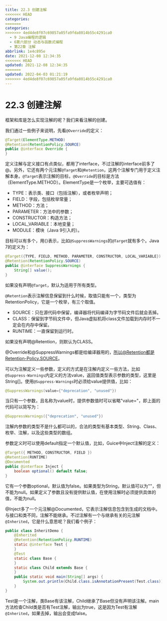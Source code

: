 ```yaml
---
title: 22.3 创建注解
<<<<<<< HEAD
categories:
=======
categories: 
>>>>>>> 4ed4de8f07c69857a05fa9fda8014b55c4291ca0
  - 9 Java编程的逻辑
  - 6第六部分 动态与函数式编程
  - 第22章 注解
abbrlink: 1e4c895e
date: 2021-12-08 12:34:35
<<<<<<< HEAD
updated: 2021-12-08 12:34:35
=======
updated: 2022-04-03 01:21:19
>>>>>>> 4ed4de8f07c69857a05fa9fda8014b55c4291ca0
---
```

# 22.3 创建注解
框架和库是怎么实现注解的呢？我们来看注解的创建。

我们通过一些例子来说明，先看`@Override`的定义：

```java
@Target(ElementType.METHOD)
@Retention(RetentionPolicy.SOURCE)
public @interface Override {
}
```

定义注解与定义接口有点类似，都用了interface，不过注解的interface前多了@。另外，它还有两个元注解`@Target`和`@Retention`，这两个注解专门用于定义注解本身。`@Target`表示注解的目标，`@Override`的目标是方法（ElementType.METHOD）。ElementType是一个枚举，主要可选值有：
- TYPE：表示类、接口（包括注解），或者枚举声明；
- FIELD：字段，包括枚举常量；
- METHOD：方法；
- PARAMETER：方法中的参数；
- CONSTRUCTOR：构造方法；
- LOCAL_VARIABLE：本地变量；
- MODULE：模块（Java 9引入的）。

目标可以有多个，用{}表示，比如`@SuppressWarnings`的`@Target`就有多个。Java 7的定义为：

```java
@Target({TYPE, FIELD, METHOD, PARAMETER, CONSTRUCTOR, LOCAL_VARIABLE})
@Retention(RetentionPolicy.SOURCE)
public @interface SuppressWarnings {
    String[] value();
}
```

如果没有声明`@Target`，默认为适用于所有类型。

`@Retention`表示注解信息保留到什么时候，取值只能有一个，类型为RetentionPolicy，它是一个枚举，有三个取值。
- SOURCE：只在源代码中保留，编译器将代码编译为字节码文件后就会丢掉。
- CLASS：保留到字节码文件中，但Java虚拟机将class文件加载到内存时不一定会在内存中保留。
- RUNTIME：一直保留到运行时。

如果没有声明@Retention，则默认为CLASS。

@Override和@SuppressWarnings都是给编译器用的，所以@Retention都是Retention-Policy.SOURCE。

可以为注解定义一些参数，定义的方式是在注解内定义一些方法，比如`@Suppress-Warnings`内定义的方法value，返回值类型表示参数的类型，这里是String[]。使用`@Suppress-Warnings`时必须给value提供值，比如：

```java
@SuppressWarnings(value={"deprecation", "unused"})
```

当只有一个参数，且名称为value时，提供参数值时可以省略"value="，即上面的代码可以简写为：

```java
@SuppressWarnings({"deprecation", "unused"})
```

注解内参数的类型不是什么都可以的，合法的类型有基本类型、String、Class、枚举、注解，以及这些类型的数组。

参数定义时可以使用default指定一个默认值，比如，Guice中Inject注解的定义：

```java
@Target({ METHOD, CONSTRUCTOR, FIELD })
@Retention(RUNTIME)
@Documented
public @interface Inject {
    boolean optional() default false;
}
```

它有一个参数optional，默认值为false。如果类型为String，默认值可以为""，但不能为null。如果定义了参数且没有提供默认值，在使用注解时必须提供具体的值，不能为null。

@Inject多了一个元注解@Documented，它表示注解信息包含到生成的文档中。
与接口和类不同，注解不能继承。不过注解有一个与继承有关的元注解`@Inherited`，它是什么意思呢？我们看个例子：

```java
public class InheritDemo {
    @Inherited
    @Retention(RetentionPolicy.RUNTIME)
    static @interface Test {
    }
    @Test
    static class Base {
    }
    static class Child extends Base {
    }
    public static void main(String[] args) {
        System.out.println(Child.class.isAnnotationPresent(Test.class));
    }
}
```

Test是一个注解，类Base有该注解，Child继承了Base但没有声明该注解。main方法检查Child类是否有Test注解，输出为true，这是因为Test有注解`@Inherited`，如果去掉，输出会变成false。
